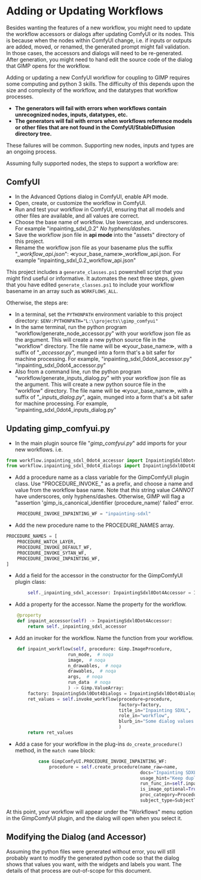# Adding or Updating Workflows
Besides wanting the features of a new workflow, you might need to update the workflow accessors or dialogs after
updating ComfyUI or its nodes. This is because when the nodes within ComfyUI change, i.e. if inputs or outputs are 
added, moved, or renamed, the generated prompt might fail validation. In those cases, the accessors and dialogs will need
to be re-generated.
After generation, you might need to hand edit the source code of the dialog that GIMP opens for the workflow.

Adding or updating a new ConfyUI workflow for coupling to GIMP requires some computing and python 3 skills. The 
difficulty of this depends upon the size and complexity of the workflow, and the datatypes that workflow processes.

- **The generators will fail with errors when workflows contain unrecognized nodes, inputs, datatypes, etc.**
- **The generators will fail with errors when workflows reference models or other files that are not found in the ComfyUI/StableDiffusion directory tree.**

These failures will be common. Supporting new nodes, inputs and types are an ongoing process.

Assuming fully supported nodes, the steps to support a workflow are:
## ComfyUI
- In the Advanced Options dialog in ComfyUI, enable API mode.
- Open, create, or customize the workflow in ComfyUI.
- Run and test your workflow in ComfyUI, ensuring that all models and other files are available, and all values are correct.
- Choose the base name of workflow. Use lowercase, and underscores. For example "inpainting_sdxl_0.2" *No hyphens/dashes*.
- Save the workflow json file in **api mode** into the "assets" directory of this project.
- Rename the workflow json file as your basename plus the suffix "*_workflow_api.json*":
≪your_base_name≫_workflow_api.json. For example "inpainting_sdxl_0.2_workflow_api.json"

This project includes a `generate_classes.ps1` powershell script that you might find useful or informative. It automates
the next three steps, given that you have edited `generate_classes.ps1` to include your workflow basename in an array 
such as `WORKFLOWS_ALL`.

Otherwise, the steps are:
- In a terminal, set the `PYTHONPATH` environment variable to this project directory: ``$ENV:PYTHONPATH="L:\\projects\\gimp_comfyui"``
- In the same terminal, run the python program "workflow/generate_node_accessor.py" with your workflow json file as the
argument. This will create a new python source file in the "workflow" directory. The file name will be ≪your_base_name≫,
with a suffix of "*_accessor.py*", munged into a form that's a bit safer for machine processing.  For example,
"inpainting_sdxl_0dot4_accessor.py"
"inpainting_sdxl_0dot4_accessor.py"
-  Also from a command line, run the python program "workflow/generate_inputs_dialog.py" with your workflow json file as
the argument. This will create a new python source file in the "workflow" directory. The file name will be ≪your_base_name≫,
   with a suffix of "*_inputs_dialog.py*", again, munged into a form that's a bit safer for machine processing. For example,
   "inpainting_sdxl_0dot4_inputs_dialog.py"

## Updating gimp_comfyui.py
-  In the main plugin source file "*gimp_comfyui.py*" add imports for your new workflows. i.e.
```python
from workflow.inpainting_sdxl_0dot4_accessor import InpaintingSdxl0Dot4Accessor
from workflow.inpainting_sdxl_0dot4_dialogs import InpaintingSdxl0Dot4Dialogs
```
- Add a procedure name as a class variable for the GimpComfyUI plugin class. Use "PROCEDURE_INVOKE_" as a 
prefix, and choose a name and value from the workflow base name. Note that *this* string value *CANNOT* have
underscores, only hyphens/dashes. Otherwise, GIMP will flag a "assertion 'gimp_is_canonical_identifier (procedure_name)'
failed" error.
```python
    PROCEDURE_INVOKE_INPAINTING_WF = "inpainting-sdxl"
```
- Add the new procedure name to the PROCEDURE_NAMES array.
```python
PROCEDURE_NAMES = [
    PROCEDURE_WATCH_LAYER,
    PROCEDURE_INVOKE_DEFAULT_WF,
    PROCEDURE_INVOKE_SYTAN_WF,
    PROCEDURE_INVOKE_INPAINTING_WF,
]
```
-  Add a field for the accessor in the constructor for the GimpComfyUI plugin class:
```python
        self._inpainting_sdxl_accessor: InpaintingSdxl0Dot4Accessor = InpaintingSdxl0Dot4Accessor()
```
-  Add a property for the accessor. Name the property for the workflow.
```python
    @property
    def inpaint_accessor(self) -> InpaintingSdxl0Dot4Accessor:
        return self._inpainting_sdxl_accessor
```
-  Add an invoker for the workflow. Name the function from your workflow.
```python
    def inpaint_workflow(self, procedure: Gimp.ImageProcedure,
                       run_mode,  # noqa
                       image,  # noqa
                       n_drawables,  # noqa
                       drawables,  # noqa
                       args,  # noqa
                       run_data  # noqa
                       ) -> Gimp.ValueArray:
        factory: InpaintingSdxl0Dot4Dialogs = InpaintingSdxl0Dot4Dialogs(accessor=self.inpaint_accessor)
        ret_values = self.invoke_workflow(procedure=procedure,
                                          factory=factory,
                                          title_in="Inpainting SDXL",
                                          role_in="workflow",
                                          blurb_in="Some dialog values need to be duplicated."
                                          )
        return ret_values
```
- Add a case for your workflow in the plug-ins `do_create_procedure()` method, in the `match name` block: 
```python
            case GimpComfyUI.PROCEDURE_INVOKE_INPAINTING_WF:
                procedure = self.create_procedure(name_raw=name,
                                                  docs="Inpainting SDXL Workflow",
                                                  usage_hint="Keep duplicate fields synchronized. Sorry",
                                                  run_func_in=self.inpaint_workflow,
                                                  is_image_optional=True,  # Redundant with SubjectType.ANYTHING
                                                  proc_category=ProcedureCategory.WORKFLOW,
                                                  subject_type=SubjectType.ANYTHING)
```
At this point, your workflow will appear under the "Workflows" menu option in the GimpComfyUI plugin, and the dialog 
will open when you select it.
## Modifying the Dialog (and Accessor)
Assuming the python files were generated without error, you will still probably want to modify the generated python
code so that the dialog shows that values you want, with the widgets and labels you want. The details of that process 
are out-of-scope for this document.